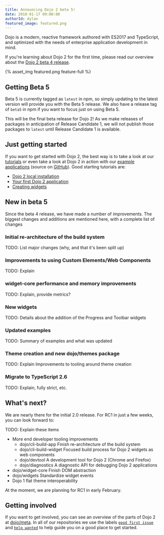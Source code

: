 ```yaml
---
title: Announcing Dojo 2 beta 5!
date: 2018-01-17 09:00:00
authorId: dylan
featured_image: featured.png
---
```


Dojo is a modern, reactive framework authored with ES2017 and TypeScript, and optimized with the needs of enterprise application development in mind.

If you're learning about Dojo 2 for the first time, please read our overview about the [Dojo 2 beta 4 release](https://dojo.io/blog/2017/12/04/Announcing-Dojo-2-beta-4/).

{% asset_img featured.png feature-full %}

<!-- more -->

## Getting Beta 5

Beta 5 is currently tagged as `latest` in npm, so simply updating to the latest version will provide you with the Beta 5 release.  We also have a release tag of `beta5` in npm if you want to focus just on using Beta 5.

This will be the final beta release for Dojo 2! As we make releases of packages in anticipation of Release Candidate 1, we will not publish those packages to `latest` until Release Candidate 1 is available.

## Just getting started

If you want to get started with Dojo 2, the best way is to take a look at our [tutorials](/tutorials/) or even take a look at Dojo 2 in action with our [example applications](https://dojo.github.io/examples/) (source on [GitHub](https://github.com/dojo/examples)).  Good starting tutorials are:

* [Dojo 2 local installation](/tutorials/000_local_installation/)
* [Your first Dojo 2 application](/tutorials/001_static_content/)
* [Creating widgets](/tutorials/003_creating_widgets/)

## New in beta 5

Since the beta 4 release, we have made a number of improvements. The biggest changes and additions are mentioned here, with a complete list of changes

### Initial re-architecture of the build system

TODO: List major changes (why, and that it's been split up)

### Improvements to using Custom Elements/Web Components

TODO: Explain

### widget-core performance and memory improvements

TODO: Explain, provide metrics?

### New widgets

TODO: Details about the addition of the Progress and Toolbar widgets

### Updated examples

TODO: Summary of examples and what was updated

### Theme creation and new dojo/themes package

TODO: Explain  Improvements to tooling around theme creation

### Migrate to TypeScript 2.6

TODO: Explain, fully strict, etc.

## What's next?

We are nearly there for the initial 2.0 release. For RC1 in just a few weeks, you can look forward to:

TODO: Explain these items

*  More end developer tooling improvements
	* dojo/cli-build-app Finish re-architecture of the build system
	* dojo/cli-build-widget Focused build process for Dojo 2 widgets as web components
	* dojo/devtool A development tool for Dojo 2 (Chrome and Firefox)
	* dojo/diagnostics A diagnostic API for debugging Dojo 2 applications
* dojo/widget-core Finish DOM abstraction
* dojo/widgets Standardize widget events
* Dojo 1 flat theme interoperability

At the moment, we are planning for RC1 in early February.

## Getting involved

If you want to get involved, you can see an overview of the parts of Dojo 2 at [dojo/meta](https://github.com/dojo/meta).  In all of our repositories we use the labels [`good first issue`](https://github.com/dojo/meta/issues?q=is%3Aopen+is%3Aissue+label%3A%22good+first+issue%22) and [`help wanted`](https://github.com/dojo/meta/issues?q=is%3Aopen+is%3Aissue+label%3A%22help+wanted%22) to help guide you on a good place to get started.
